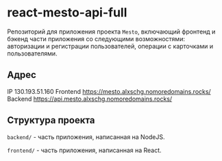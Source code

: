 # react-mesto-api-full
Репозиторий для приложения проекта `Mesto`, включающий фронтенд и бэкенд части приложения со следующими возможностями: авторизации и регистрации пользователей, операции с карточками и пользователями.

## Адрес

IP  130.193.51.160
Frontend  https://mesto.alxschg.nomoredomains.rocks/
Backend  https://api.mesto.alxschg.nomoredomains.rocks/

## Структура проекта

`backend/` - часть приложения, написанная на NodeJS.

`frontend/` - часть приложения, написанная на React.
